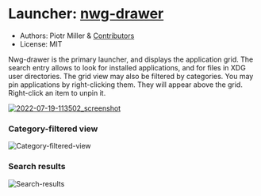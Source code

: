 # Launcher: [nwg-drawer](https://github.com/nwg-piotr/nwg-drawer)

- Authors: Piotr Miller & [Contributors](https://github.com/nwg-piotr/nwg-drawer/graphs/contributors)
- License: MIT

Nwg-drawer is the primary launcher, and displays the application grid. The search entry allows to look for installed applications, and for files in XDG user directories. The grid view may also be filtered by categories. You may pin applications by right-clicking them. They will appear above the grid. Right-click an item to unpin it.

<a href="https://user-images.githubusercontent.com/20579136/179719429-e21bb41b-acdf-4d3e-a095-5d9acad8ef21.png">![2022-07-19-113502_screenshot](https://user-images.githubusercontent.com/20579136/179719429-e21bb41b-acdf-4d3e-a095-5d9acad8ef21.png)</a>

### Category-filtered view

![Category-filtered-view](https://user-images.githubusercontent.com/20579136/182026699-922a87c3-1015-4994-8381-6da676803a52.png)

### Search results

![Search-results](https://user-images.githubusercontent.com/20579136/182026748-7f2b5719-8bc8-44a4-81c2-a66a19e95de7.png)
